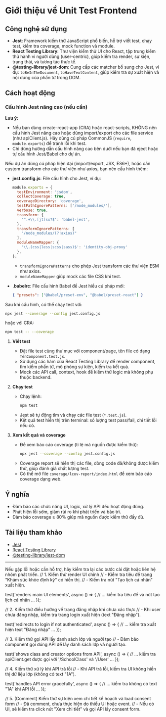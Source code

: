 # Giới thiệu về Unit Test Frontend

## Công nghệ sử dụng

- **Jest**: Framework kiểm thử JavaScript phổ biến, hỗ trợ viết test, chạy test, kiểm tra coverage, mock function và module.
- **React Testing Library**: Thư viện kiểm thử UI cho React, tập trung kiểm thử hành vi người dùng (user-centric), giúp kiểm tra render, sự kiện, trạng thái, và tương tác thực tế.
- **@testing-library/jest-dom**: Cung cấp các matcher bổ sung cho Jest, ví dụ: `toBeInTheDocument`, `toHaveTextContent`, giúp kiểm tra sự xuất hiện và nội dung của phần tử trong DOM.

## Cách hoạt động
### Cấu hình Jest nâng cao (nếu cần)
**Lưu ý:**
- Nếu bạn dùng create-react-app (CRA) hoặc react-scripts, KHÔNG nên cấu hình Jest nâng cao hoặc dùng import/export cho các file service (như apiClient.js). Hãy dùng cú pháp CommonJS (`require`, `module.exports`) để tránh lỗi khi test.
- Chỉ dùng hướng dẫn cấu hình nâng cao bên dưới nếu bạn đã eject hoặc tự cấu hình Jest/Babel cho dự án.

Nếu dự án dùng cú pháp hiện đại (import/export, JSX, ES6+), hoặc cần custom transform cho các thư viện như axios, bạn nên cấu hình thêm:

- **jest.config.js**: File cấu hình cho Jest, ví dụ:
  ```js
  module.exports = {
    testEnvironment: 'jsdom',
    collectCoverage: true,
    coverageDirectory: 'coverage',
    testPathIgnorePatterns: ['/node_modules/'],
    verbose: true,
    transform: {
      '^.+\\.[jt]sx?$': 'babel-jest',
    },
    transformIgnorePatterns: [
      "/node_modules/(?!axios)"
    ],
    moduleNameMapper: {
      '\\.(css|less|scss|sass)$': 'identity-obj-proxy'
    },
  };
  ```
  - `transformIgnorePatterns` cho phép Jest transform các thư viện ESM như axios.
  - `moduleNameMapper` giúp mock các file CSS khi test.

- **.babelrc**: File cấu hình Babel để Jest hiểu cú pháp mới:
  ```json
  { "presets": ["@babel/preset-env", "@babel/preset-react"] }
  ```

Sau khi cấu hình, có thể chạy test với:
```bash
npx jest --coverage --config jest.config.js
```
hoặc với CRA:
```bash
npm test -- --coverage
```

1. **Viết test**
   - Đặt file test cùng thư mục với component/page, tên file có dạng `TênComponent.test.js`.
   - Sử dụng các hàm của React Testing Library để render component, tìm kiếm phần tử, mô phỏng sự kiện, kiểm tra kết quả.
   - Mock các API call, context, hook để kiểm thử logic mà không phụ thuộc backend.

2. **Chạy test**
   - Chạy lệnh:
     ```bash
     npm test
     ```
   - Jest sẽ tự động tìm và chạy các file test (`*.test.js`).
   - Kết quả test hiển thị trên terminal: số lượng test pass/fail, chi tiết lỗi nếu có.

3. **Xem kết quả và coverage**
   - Để xem báo cáo coverage (tỉ lệ mã nguồn được kiểm thử):
     ```bash
     npx jest --coverage --config jest.config.js
     ```
   - Coverage report sẽ hiển thị các file, dòng code đã/không được kiểm thử, giúp đánh giá chất lượng test.
   - Có thể mở file `coverage/lcov-report/index.html` để xem báo cáo coverage dạng web.

## Ý nghĩa
- Đảm bảo các chức năng UI, logic, xử lý API đều hoạt động đúng.
- Phát hiện lỗi sớm, giảm rủi ro khi phát triển và bảo trì.
- Đảm bảo coverage ≥ 80% giúp mã nguồn được kiểm thử đầy đủ.

## Tài liệu tham khảo
- [Jest](https://jestjs.io/docs/getting-started)
- [React Testing Library](https://testing-library.com/docs/react-testing-library/intro/)
- [@testing-library/jest-dom](https://github.com/testing-library/jest-dom)

---
Nếu gặp lỗi hoặc cần hỗ trợ, hãy kiểm tra lại các bước cài đặt hoặc liên hệ nhóm phát triển.
// 1. Kiểm thử render UI chính
// - Kiểm tra tiêu đề trang "Khám sức khỏe định kỳ" có hiển thị.
// - Kiểm tra nút "Tạo lịch cá nhân" xuất hiện.

test('renders main UI elements', async () => {
  // ... kiểm tra tiêu đề và nút tạo lịch cá nhân ...
});

// 2. Kiểm thử điều hướng về trang đăng nhập khi chưa xác thực
// - Khi user chưa đăng nhập, kiểm tra trang login xuất hiện (text "Đăng nhập").

test('redirects to login if not authenticated', async () => {
  // ... kiểm tra xuất hiện text "Đăng nhập" ...
});

// 3. Kiểm thử gọi API lấy danh sách lớp và người tạo
// - Đảm bảo component gọi đúng API để lấy danh sách lớp và người tạo.

test('shows class and creator options from API', async () => {
  // ... kiểm tra apiClient.get được gọi với '/SchoolClass' và '/User' ...
});

// 4. Kiểm thử xử lý khi API trả lỗi
// - Khi API trả lỗi, kiểm tra UI không hiển thị dữ liệu lớp (không có text "1A").

test('handles API error gracefully', async () => {
  // ... kiểm tra không có text "1A" khi API lỗi ...
});

// 5. (Comment) Kiểm thử sự kiện xem chi tiết kế hoạch và load consent form
// - Đã comment, chưa thực hiện do thiếu UI hoặc event.
// - Nếu có UI, sẽ kiểm tra click nút "Xem chi tiết" và gọi API lấy consent form.